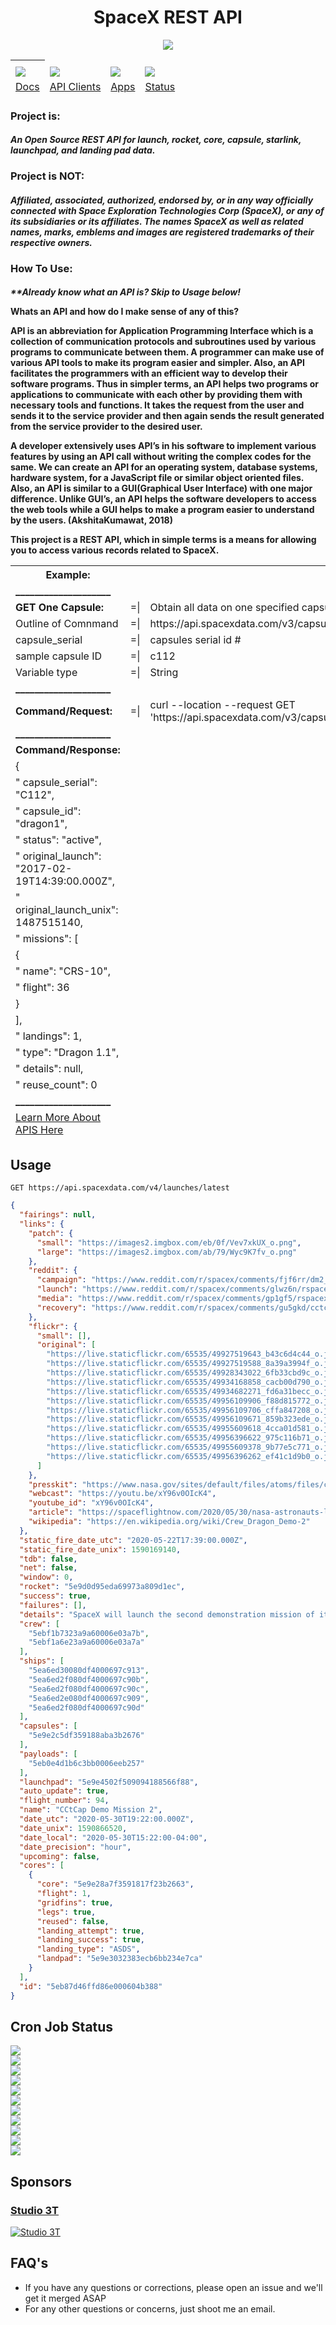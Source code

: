 <h1 align="center">SpaceX REST API</h1>
<p align="center"><img src="https://live.staticflickr.com/65535/49185149122_37f5c52e43_k.jpg"></p>


<p align="LEFT">
 <table id="tableForm2">
 <thead>
 <tr>
  <th></th>
 </tr>
 
 <tr>
  <td><label for="medID"><a href="https://hub.docker.com/r/jakewmeyer/spacex-api/"><img src="https://img.shields.io/docker/pulls/jakewmeyer/spacex-api?style=flat-square"></a></label></td>
  <td><label for="id"><a href="https://github.com/r-spacex/SpaceX-API/actions?query=workflow%3ATest"><img src="https://img.shields.io/github/workflow/status/r-spacex/SpaceX-API/Test?style=flat-square"></a></label></td>
  <td><label for="medID"><a href="https://github.com/r-spacex/SpaceX-API/releases"><img src="https://img.shields.io/github/release/r-spacex/SpaceX-API.svg?longCache=true&style=flat-square"></a></label></td>
  <td><label for="medID"><a href="https://en.wikipedia.org/wiki/Representational_state_transfer"><img src="https://img.shields.io/badge/interface-REST-brightgreen.svg?longCache=true&style=flat-square"></a></label></td>
 </tr>

 <tr>
  <td><label for="medID"><a href="docs/README.md">Docs</a></label></td>
  <td><label for="id"><a href="docs/clients.md">API Clients</a></label></td>
  <td><label for="medID"><a href="docs/apps.md">Apps</a></label></td>
  <td><label for="medID"> <a href="https://status.spacexdata.com">Status</a></a></label></td>
 </tr>

 </thead>
 </table>










</p>



<h3 align="LEFT">
Project is:
</h3>

<h4 align="LEFT">
<i>
  An Open Source REST API for launch, rocket, core, capsule, starlink, launchpad, and landing pad data.
  </i>
</h4>

<h3 align="LEFT">
Project is NOT:
</h3>
<h4 align="LEFT">
  <i>
    Affiliated, associated, authorized, endorsed by, or in any way officially connected with Space Exploration Technologies Corp (SpaceX), or any of its subsidiaries or its affiliates. The names SpaceX as well as related names, marks, emblems and images are registered trademarks of their respective owners.
  </i>
</h4>


<h3 align="LEFT">
How To Use:
</h3>
<h4 align="LEFT">
 <p><b><i> **Already know what an API is? Skip to Usage below! </b></p></i>
 <p><b> Whats an API and how do I make sense of any of this? </b></p>
 <p><b> API is an abbreviation for Application Programming Interface which is a collection of communication protocols and subroutines used by various programs to communicate between them. A programmer can make use of various API tools to make its program easier and simpler. Also, an API facilitates the programmers with an efficient way to develop their software programs.
 Thus in simpler terms, an API helps two programs or applications to communicate with each other by providing them with necessary tools and functions. It takes the request from the user and sends it to the service provider and then again sends the result generated from the service provider to the desired user.
 </b></p>

 <b><p> A developer extensively uses API’s in his software to implement various features by using an API call without writing the complex codes for the same. We can create an API for an operating system, database systems, hardware system, for a JavaScript file or similar object oriented files. Also, an API is similar to a GUI(Graphical User Interface) with one major difference. Unlike GUI’s, an API helps the software developers to access the web tools while a GUI helps to make a program easier to understand by the users. (AkshitaKumawat, 2018)
</b></p>

<p><b>
 This project is a REST API, which in simple terms is a means for allowing you to access various records
 related to SpaceX.
</b></p>

<form id="showTable">
             <table id="tableForm2">
               <thead>
                <tr>
                  <th>Example:</th>
                  <th></th>
                  <th></th>
                </tr>
                <tr>
                 <td><label for="id"><b>____________________</b></label></td>
                </tr>
                <tr>
                 <td><label for="id"><b>GET One Capsule:</b></label></td>
                                   <td> =| </td>
                 <td><label for="id">Obtain all data on one specified capsule</label></td>
                </tr>
                <tr>
                 <td><label for="disease"> Outline of Comnmand   </label></td>
                  <td> =| </td>
                 <td><label for="id">https://api.spacexdata.com/v3/capsules/{{capsule_serial}}</label></td>
                </tr>
                <tr>
                   <td><label for="disease">                 capsule_serial   </label></td>
                   <td> =| </td>
                   <td><label for="disease">capsules serial id #</label></td>
                </tr>
                <tr>
                   <td><label for="disease">           sample capsule ID   </label></td>
                                      <td> =| </td>
                   <td><label for="disease">c112 </label></td>
                </tr>
                <tr>
                   <td><label for="disease">                        Variable type   </label></td>
                                      <td> =| </td>
                   <td><label for="disease">String</label></td>
                </tr>
                                <tr>
                 <td><label for="id"><b>____________________</b></label></td>
                </tr>
                <tr>
                     <td><label for="id"><b>Command/Request:</b></label></td>
                     <td> =| </td>
                     <td><label for="id">  curl --location --request GET 'https://api.spacexdata.com/v3/capsules/C112 </label></td>
                </tr>
                                <tr>
                 <td><label for="id"><b>____________________</b></label></td>
                </tr>
                <tr>
                     <td><label for="id"><b>Command/Response:</b></label></td>
                </tr>
                <tr><td>{</td> </tr>
                <tr><td> " capsule_serial": "C112",</td> </tr>
                 <tr><td>" capsule_id": "dragon1",</td> </tr>
                 <tr><td>" status": "active",</td> </tr>
                 <tr><td>" original_launch": "2017-02-19T14:39:00.000Z",</td> </tr>
                 <tr><td>" original_launch_unix": 1487515140,</td> </tr>
                <tr><td> " missions": [</td> </tr>
                <tr><td>  {</td> </tr>
                  <tr><td>   " name": "CRS-10",</td> </tr>
                <tr><td>      " flight": 36</td> </tr>
                 <tr><td>}</td> </tr>
                <tr><td> ],</td> </tr>
                <tr><td>" landings": 1,</td> </tr>
                <tr><td>" type": "Dragon 1.1",</td> </tr>
                <tr><td>" details": null,</td> </tr>
                <tr><td>" reuse_count": 0</td> </tr>
                <tr>
                                <tr>
                 <td><label for="id"><b>____________________</b></label></td>
                </tr>
                <td><label for="medID"><a href="https://www.geeksforgeeks.org/introduction-to-apis/">Learn More About APIS Here</a></label></td>
                </tr>
  </thead>
 </table> 
</h4>
<form id="showTable">




## Usage

```http
GET https://api.spacexdata.com/v4/launches/latest
```

```json
{
  "fairings": null,
  "links": {
    "patch": {
      "small": "https://images2.imgbox.com/eb/0f/Vev7xkUX_o.png",
      "large": "https://images2.imgbox.com/ab/79/Wyc9K7fv_o.png"
    },
    "reddit": {
      "campaign": "https://www.reddit.com/r/spacex/comments/fjf6rr/dm2_launch_campaign_thread/",
      "launch": "https://www.reddit.com/r/spacex/comments/glwz6n/rspacex_cctcap_demonstration_mission_2_general",
      "media": "https://www.reddit.com/r/spacex/comments/gp1gf5/rspacex_dm2_media_thread_photographer_contest/",
      "recovery": "https://www.reddit.com/r/spacex/comments/gu5gkd/cctcap_demonstration_mission_2_stage_1_recovery/"
    },
    "flickr": {
      "small": [],
      "original": [
        "https://live.staticflickr.com/65535/49927519643_b43c6d4c44_o.jpg",
        "https://live.staticflickr.com/65535/49927519588_8a39a3994f_o.jpg",
        "https://live.staticflickr.com/65535/49928343022_6fb33cbd9c_o.jpg",
        "https://live.staticflickr.com/65535/49934168858_cacb00d790_o.jpg",
        "https://live.staticflickr.com/65535/49934682271_fd6a31becc_o.jpg",
        "https://live.staticflickr.com/65535/49956109906_f88d815772_o.jpg",
        "https://live.staticflickr.com/65535/49956109706_cffa847208_o.jpg",
        "https://live.staticflickr.com/65535/49956109671_859b323ede_o.jpg",
        "https://live.staticflickr.com/65535/49955609618_4cca01d581_o.jpg",
        "https://live.staticflickr.com/65535/49956396622_975c116b71_o.jpg",
        "https://live.staticflickr.com/65535/49955609378_9b77e5c771_o.jpg",
        "https://live.staticflickr.com/65535/49956396262_ef41c1d9b0_o.jpg"
      ]
    },
    "presskit": "https://www.nasa.gov/sites/default/files/atoms/files/commercialcrew_press_kit.pdf",
    "webcast": "https://youtu.be/xY96v0OIcK4",
    "youtube_id": "xY96v0OIcK4",
    "article": "https://spaceflightnow.com/2020/05/30/nasa-astronauts-launch-from-us-soil-for-first-time-in-nine-years/",
    "wikipedia": "https://en.wikipedia.org/wiki/Crew_Dragon_Demo-2"
  },
  "static_fire_date_utc": "2020-05-22T17:39:00.000Z",
  "static_fire_date_unix": 1590169140,
  "tdb": false,
  "net": false,
  "window": 0,
  "rocket": "5e9d0d95eda69973a809d1ec",
  "success": true,
  "failures": [],
  "details": "SpaceX will launch the second demonstration mission of its Crew Dragon vehicle as part of NASA's Commercial Crew Transportation Capability Program (CCtCap), carrying two NASA astronauts to the International Space Station. Barring unexpected developments, this mission will be the first crewed flight to launch from the United States since the end of the Space Shuttle program in 2011. DM-2 demonstrates the Falcon 9 and Crew Dragon's ability to safely transport crew to the space station and back to Earth and it is the last major milestone for certification of Crew Dragon. Initially the mission duration was planned to be no longer than two weeks, however NASA has been considering an extension to as much as six weeks or three months. The astronauts have been undergoing additional training for the possible longer mission.",
  "crew": [
    "5ebf1b7323a9a60006e03a7b",
    "5ebf1a6e23a9a60006e03a7a"
  ],
  "ships": [
    "5ea6ed30080df4000697c913",
    "5ea6ed2f080df4000697c90b",
    "5ea6ed2f080df4000697c90c",
    "5ea6ed2e080df4000697c909",
    "5ea6ed2f080df4000697c90d"
  ],
  "capsules": [
    "5e9e2c5df359188aba3b2676"
  ],
  "payloads": [
    "5eb0e4d1b6c3bb0006eeb257"
  ],
  "launchpad": "5e9e4502f509094188566f88",
  "auto_update": true,
  "flight_number": 94,
  "name": "CCtCap Demo Mission 2",
  "date_utc": "2020-05-30T19:22:00.000Z",
  "date_unix": 1590866520,
  "date_local": "2020-05-30T15:22:00-04:00",
  "date_precision": "hour",
  "upcoming": false,
  "cores": [
    {
      "core": "5e9e28a7f3591817f23b2663",
      "flight": 1,
      "gridfins": true,
      "legs": true,
      "reused": false,
      "landing_attempt": true,
      "landing_success": true,
      "landing_type": "ASDS",
      "landpad": "5e9e3032383ecb6bb234e7ca"
    }
  ],
  "id": "5eb87d46ffd86e000604b388"
}
```

## Cron Job Status

<p align="left">
<img src="https://healthchecks.io/badge/a99e6369-9795-417e-9a1c-31ea91/zDDqPvw1-2/Capsules.svg">
<br/>
<img src="https://healthchecks.io/badge/a99e6369-9795-417e-9a1c-31ea91/iJIWcg9u-2/Cores.svg">
<br/>
<img src="https://healthchecks.io/badge/a99e6369-9795-417e-9a1c-31ea91/soA1Z2t1-2/Landpads.svg">
<br/>
<img src="https://healthchecks.io/badge/a99e6369-9795-417e-9a1c-31ea91/tc7aK4Iw-2/Launchpads.svg">
<br/>
<img src="https://healthchecks.io/badge/a99e6369-9795-417e-9a1c-31ea91/uB7PIyUo-2/Past-Launches.svg">
<br/>
<img src="https://healthchecks.io/badge/a99e6369-9795-417e-9a1c-31ea91/bQw1ZrmZ-2/Payloads.svg">
<br/>
<img src="https://healthchecks.io/badge/a99e6369-9795-417e-9a1c-31ea91/HhIoHcF6-2/Roadster.svg">
<br/>
<img src="https://healthchecks.io/badge/a99e6369-9795-417e-9a1c-31ea91/wPz7gFQJ-2/Starlink.svg">
<br/>
<img src="https://healthchecks.io/badge/a99e6369-9795-417e-9a1c-31ea91/3L5HxZKX-2/Upcoming-Launches.svg">
<br/>
<img src="https://healthchecks.io/badge/a99e6369-9795-417e-9a1c-31ea91/YvnZYkED-2/Webcast.svg">
<br/>
<img src="https://healthchecks.io/badge/a99e6369-9795-417e-9a1c-31ea91/_Z-lNpev-2/launch-library-v2.svg">
</p>

## Sponsors

### [Studio 3T](https://studio3t.com/)

[![Studio 3T](https://imgur.com/DbJSfAo.png)](https://studio3t.com/)

## FAQ's

* If you have any questions or corrections, please open an issue and we'll get it merged ASAP
* For any other questions or concerns, just shoot me an email.
